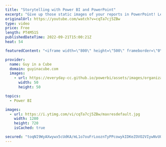 ```yaml
---
title: "Storytelling with Power BI and PowerPoint"
excerpt: "Give up those static images of your reports in PowerPoint! Learn how to integrate your Power BI report to help tell your story directly within PowerPoint!  Tell a story with your data. Announcing the all-new Power BI integration for PowerPoint https://powerbi.microsoft.com/blog/tell-a-story-with-your-data-announcing-the-all-new-power-bi-integration-for-powerpoint/"
originalUrl: https://youtube.com/watch?v=cqTa7cj5ZBw
type: video
price: Free
length: PT4M51S
publishedDateTime: 2022-09-21T15:00:21Z
heat: 54

featuredContent: "<iframe width=\"800\" height=\"500\" frameborder=\"0\" src=\"https://www.youtube.com/embed/cqTa7cj5ZBw\" allow=\"accelerometer; autoplay; encrypted-media; gyroscope; picture-in-picture\" allowfullscreen></iframe>"

provider:
  name: Guy in a Cube
  domain: guyinacube.com
  images:
    - url: https://everyday-cc.github.io/powerbi/assets/images/organizations/guyinacube.com-50x50.jpg
      width: 50
      height: 50

topics:
  - Power BI

images:
  - url: https://i.ytimg.com/vi/cqTa7cj5ZBw/maxresdefault.jpg
    width: 1280
    height: 720
    isCached: true

secured: "toqNI9WyAXwywx5cUdKA/mL1o7ouFrLooznTyPPcowykIDKeZOVO2VIywNvUOC2DicWguln0BBwA/tKxa7aHPLHbGMkiR86jjh7TRcre1EDvxK0BtyN91+Dt8fLSKO62H6i0tUjKW3GZBbZ43mLq0jxg4h+XRTwFxfS9Zmrg5emkVInomMCQgUhCcrOCqlTMnMfBQ8hBojm254KQcIU9LAvb7LzetDcKpXbLh2vhNWSKUhFKOh1hs7+MFxX8OekAnyixMIglIj11qs5e3Jn0WQ21jg8aZlJpMeGy3yzqT6/pVmh0jKdEWbW1R+6AKFt30Cvn0nQ3Sevry7kqF450SydHY7s2pTlWa4NgfJPOU8yp+L1h7MV7ZbCp9nT9WYfD8/wIfHW6cA8UoXp98HYDkiRkULbYwwJXlGCRf9Mcfxo=;rgCm6PH/94jWq7oFxzXGOQ=="
---
```


